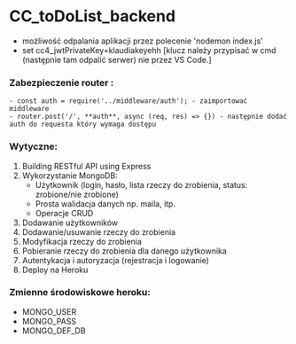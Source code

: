 # CC_toDoList_backend

- możliwość odpalania aplikacji przez polecenie 'nodemon index.js'
- set cc4_jwtPrivateKey=klaudiakeyehh [klucz należy przypisać w cmd (następnie tam odpalić serwer) nie przez VS Code.]

### Zabezpieczenie router :

    - const auth = require('../middleware/auth'); - zaimportować middleware
    - router.post('/', **auth**, async (req, res) => {}) - następnie dodać auth do requesta który wymaga dostępu

### Wytyczne:

1.  Building RESTful API using Express
2.  Wykorzystanie MongoDB:
    - Użytkownik (login, hasło, lista rzeczy do zrobienia, status: zrobione/nie zrobione)
    - Prosta walidacja danych np. maila, itp.
    - Operacje CRUD
3.  Dodawanie użytkowników
4.  Dodawanie/usuwanie rzeczy do zrobienia
5.  Modyfikacja rzeczy do zrobienia
6.  Pobieranie rzeczy do zrobienia dla danego użytkownika
7.  Autentykacja i autoryzacja (rejestracja i logowanie)
8.  Deploy na Heroku

### Zmienne środowiskowe heroku:

- MONGO_USER
- MONGO_PASS
- MONGO_DEF_DB
